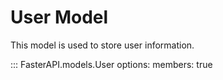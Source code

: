 # User Model

This model is used to store user information.

::: FasterAPI.models.User
    options:
        members: true

